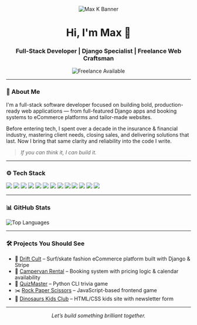 <!-- Banner -->
<p align="center">
  <img src="https://your-banner-image-url.com/banner.png" alt="Max K Banner">
</p>

<h1 align="center">Hi, I'm Max 👋</h1>
<h3 align="center">Full-Stack Developer | Django Specialist | Freelance Web Craftsman</h3>

<p align="center">
  <img src="https://img.shields.io/badge/freelance-available-brightgreen?style=flat-square" alt="Freelance Available"/>
</p>

---

### 🧭 About Me

I'm a full-stack software developer focused on building bold, production-ready web applications — from full-featured Django apps and booking systems to eCommerce platforms and tailor-made websites.

Before entering tech, I spent over a decade in the insurance & financial industry, mastering client needs, closing sales, and delivering solutions that last. Now I bring that same clarity and reliability into the code I write.

> _If you can think it, I can build it._

---

### ⚙️ Tech Stack

<p align="left">
  <img src="https://img.shields.io/badge/Python-3776AB?style=for-the-badge&logo=python&logoColor=white"/>
  <img src="https://img.shields.io/badge/Django-092E20?style=for-the-badge&logo=django&logoColor=white"/>
  <img src="https://img.shields.io/badge/Flask-000000?style=for-the-badge&logo=flask&logoColor=white"/>
  <img src="https://img.shields.io/badge/React-20232A?style=for-the-badge&logo=react&logoColor=61DAFB"/>
  <img src="https://img.shields.io/badge/JavaScript-F7DF1E?style=for-the-badge&logo=javascript&logoColor=black"/>
  <img src="https://img.shields.io/badge/HTML5-E34F26?style=for-the-badge&logo=html5&logoColor=white"/>
  <img src="https://img.shields.io/badge/CSS3-1572B6?style=for-the-badge&logo=css3&logoColor=white"/>
  <img src="https://img.shields.io/badge/jQuery-0769AD?style=for-the-badge&logo=jquery&logoColor=white"/>
  <img src="https://img.shields.io/badge/Bootstrap-563D7C?style=for-the-badge&logo=bootstrap&logoColor=white"/>
  <img src="https://img.shields.io/badge/PostgreSQL-4169E1?style=for-the-badge&logo=postgresql&logoColor=white"/>
  <img src="https://img.shields.io/badge/SQLite-003B57?style=for-the-badge&logo=sqlite&logoColor=white"/>
  <img src="https://img.shields.io/badge/Git-F05032?style=for-the-badge&logo=git&logoColor=white"/>
  <img src="https://img.shields.io/badge/GitHub-181717?style=for-the-badge&logo=github&logoColor=white"/>
</p>

---

### 📊 GitHub Stats

<p align="left">
  <img src="https://github-readme-stats.vercel.app/api/top-langs/?username=Maxcode0101&layout=compact&theme=github_dark" alt="Top Languages"/>
</p>

---

### 🛠️ Projects You Should See

- 🧢 [Drift Cult](https://github.com/Maxcode0101/drift_cult) – Surf/skate fashion eCommerce platform built with Django & Stripe  
- 🚐 [Campervan Rental](https://github.com/Maxcode0101/campervan_rental) – Booking system with pricing logic & calendar availability  
- 🧠 [QuizMaster](https://github.com/Maxcode0101/QuizMaster-Battle-of-Brains-) – Python CLI trivia game  
- ✂️ [Rock Paper Scissors](https://github.com/Maxcode0101/Rock_Paper_Scissors) – JavaScript-based frontend game  
- 🦕 [Dinosaurs Kids Club](https://github.com/Maxcode0101/Dinosaurs-Kids-Club) – HTML/CSS kids site with newsletter form  

---

<p align="center">
  <em>Let’s build something brilliant together.</em>
</p>
